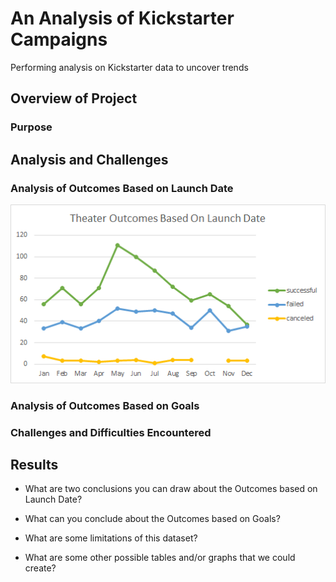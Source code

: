 # An Analysis of Kickstarter Campaigns
Performing analysis on Kickstarter data to uncover trends

## Overview of Project

### Purpose

## Analysis and Challenges

### Analysis of Outcomes Based on Launch Date

![Theater_Outcomes_vs_Launch](resources/Theater_Outcomes_vs_Launch.png)

### Analysis of Outcomes Based on Goals

### Challenges and Difficulties Encountered

## Results

- What are two conclusions you can draw about the Outcomes based on Launch Date?

- What can you conclude about the Outcomes based on Goals?

- What are some limitations of this dataset?

- What are some other possible tables and/or graphs that we could create?
